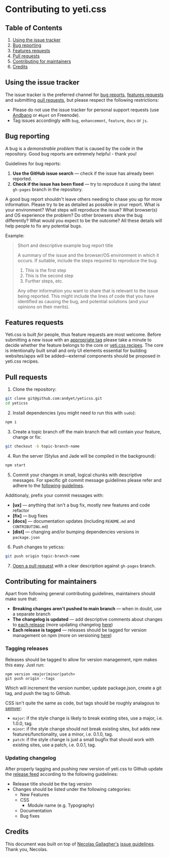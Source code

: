 # Contributing to yeti.css

## Table of Contents

1. [Using the issue tracker](https://github.com/andyet/yeticss/blob/gh-pages/CONTRIBUTING.md#using-the-issue-tracker)
2. [Bug reporting](https://github.com/andyet/yeticss/blob/gh-pages/CONTRIBUTING.md#bug-reporting)
3. [Features requests](https://github.com/andyet/yeticss/blob/gh-pages/CONTRIBUTING.md#features-requests)
4. [Pull requests](https://github.com/andyet/yeticss/blob/gh-pages/CONTRIBUTING.md#pull-requests)
5. [Contributing for maintainers](https://github.com/andyet/yeticss/blob/gh-pages/CONTRIBUTING.md#contributing-for-maintainers)
6. [Credits](https://github.com/andyet/yeticss/blob/gh-pages/CONTRIBUTING.md#credits)

## Using the issue tracker
The issue tracker is the preferred channel for [bug reports](https://github.com/andyet/yeticss/blob/gh-pages/CONTRIBUTING.md#bug-reporting), [features requests](https://github.com/andyet/yeticss/blob/gh-pages/CONTRIBUTING.md#features-requests) and submitting [pull requests](https://github.com/andyet/yeticss/blob/gh-pages/CONTRIBUTING.md#pull-requests), but please respect the following restrictions:

* Please do not use the issue tracker for personal support requests (use [Andbang](andbang.com) or `#&yet` on Freenode).
* Tag issues accordingly with `bug`, `enhancement`, `feature`, `docs` or `js`.

## Bug reporting
A bug is a *demonstrable problem* that is caused by the code in the repository. Good bug reports are extremely helpful - thank you!

Guidelines for bug reports:

1. **Use the GitHub issue search** — check if the issue has already been reported.
2. **Check if the issue has been fixed** — try to reproduce it using the latest `gh-pages` branch in the repository.

A good bug report shouldn't leave others needing to chase you up for more information. Please try to be as detailed as possible in your report. What is your environment? What steps will reproduce the issue? What browser(s) and OS experience the problem? Do other browsers show the bug differently? What would you expect to be the outcome? All these details will help people to fix any potential bugs.

Example:

> Short and descriptive example bug report title
>
> A summary of the issue and the browser/OS environment in which it occurs. If suitable, include the steps required to reproduce the bug.
>
>  1. This is the first step
>  2. This is the second step
>  3. Further steps, etc.
>
> Any other information you want to share that is relevant to the issue being reported. This might include the lines of code that you have identified as causing the bug, and potential solutions (and your opinions on their merits).

## Features requests
Yeti.css is built *for* people, thus feature requests are most welcome. Before submitting a new issue with an [appropriate tag](https://github.com/andyet/yeticss/issues?q=is%3Aopen+is%3Aissue+label%3Afeature) please take a minute to decide whether the feature belongs to the core or [yeti.css recipes](https://github.com/andyet/yeticss-recipes). The core is intentionally built small and only UI elements essential for building websites/apps will be added—external components should be proposed in yeti.css recipes.

## Pull requests

1. Clone the repository:

 ```bash
 git clone git@github.com:andyet/yeticss.git
 cd yeticss
 ```

2. Install dependencies (you might need to run this with `sudo`):

 ```bash
 npm i
 ```

3. Create a topic branch off the main branch that will contain your feature, change or fix:

 ```bash
 git checkout -b topic-branch-name
 ```

4. Run the server (Stylus and Jade will be compiled in the background):

 ```bash
 npm start
 ```

5. Commit your changes in small, logical chunks with descriptive messages. For specific git commit message guidelines please refer and adhere to the [following](http://tbaggery.com/2008/04/19/a-note-about-git-commit-messages.html) [guidelines](http://robots.thoughtbot.com/5-useful-tips-for-a-better-commit-message).

 Additionaly, prefix your commit messages with:

 * **[ux]** — anything that isn't a bug fix, mostly new features and code refactor
 * **[fix]** — bug fixes
 * **[docs]** — documentation updates (including `README.md` and `CONTRIBUTING.md`)
 * **[dist]** — changing and/or bumping dependencies versions in `package.json`

6. Push changes to yeticss:

 ```bash
 git push origin topic-branch-name
 ```

7. [Open a pull request](https://help.github.com/articles/using-pull-requests/) with a clear description against `gh-pages` branch.

## Contributing for maintainers
Apart from following general contributing guidelines, maintainers should make sure that:

* **Breaking changes aren't pushed to main branch** &mdash; when in doubt, use a separate branch
* **The changelog is updated** &mdash; add descriptive comments about changes to [each release](https://github.com/andyet/yeticss/releases) (more updating changelog [here](https://github.com/andyet/yeticss/blob/gh-pages/CONTRIBUTING.md#updating-changelog))
* **Each release is tagged** &mdash; releases should be tagged for version management on npm (more on versioning [here](https://github.com/andyet/yeticss/blob/gh-pages/CONTRIBUTING.md#tagging-releases))

### Tagging releases
Releases should be tagged to allow for version management, npm makes this easy. Just run:

```
npm version <major|minor|patch>
git push origin --tags
```

Which will increment the version number, update package.json, create a git tag, and push the tag to Github.

CSS isn't quite the same as code, but tags should be roughly analagous to [semver](http://semver.org/):

* `major`: if the style change is likely to break existing sites, use a major, i.e. 1.0.0, tag.
* `minor`: if the style change should not break existing sites, but adds new features/functionality, use a minor, i.e. 0.1.0, tag.
* `patch`: if the style change is just a small bugfix that should work with existing sites, use a patch, i.e. 0.0.1, tag.

### Updating changelog
After properly tagging and pushing new version of yeti.css to Github update the [release feed](https://github.com/andyet/yeticss/releases) according to the following guidelines:

* Release title should be the tag version
* Changes should be listed under the following categories:
  * New Features
  * CSS
    - Module name (e.g. Typography)
  * Documentation
  * Bug fixes

## Credits
This document was built on top of [Necolas Gallagher's](http://twitter.com/necolas) [issue guidelines](https://github.com/necolas/issue-guidelines). Thank you, Necolas.
